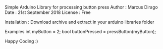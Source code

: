 Simple Arduino Library for processing button press
Author : Marcus Dirago
Date : 21st September 2018
License : Free

Installation :
Download archive and extract in your arduino libraries folder

Examples 
int myButton = 2;
bool buttonPressed = pressButton(myButton);

Happy Coding :) 